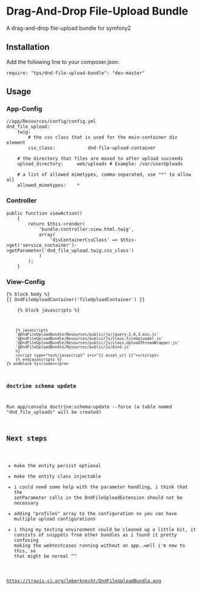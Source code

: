 Drag-And-Drop File-Upload Bundle
================================

A drag-and-drop file-upload bundle for symfony2

Installation
------------
Add the following line to your composer.json:

<pre><code>require: "tps/dnd-file-upload-bundle": "dev-master"</code></pre>

Usage
-----
### App-Config
<pre><code>//app/Resources/config/config.yml
dnd_file_upload:
    twig:
        # the css class that is used for the main-container div element
        css_class:            dnd-file-upload-container

    # the directory that files are moved to after upload succeeds
    upload_directory:     web/uploads # Example: /var/userUploads

    # a list of allowed mimetypes, comma-separated, use "*" to allow all
    allowed_mimetypes:    *</code></pre>

### Controller
<pre><code>public function viewAction()
    {
        return $this->render(
            'bundle:controller:view.html.twig',
            array(
                'divContainerCssClass' => $this->get('service_container')->getParameter('dnd_file_upload.twig.css_class')
            )
        );
    }</code></pre>

### View-Config
<pre><code>{% block body %}
{{ DndFileUploadContainer('fileUploadContainer') }}

    {% block javascripts %}
        <script>
            var dndFileUploadSelector = '.{{ divContainerCssClass }}';
        </script>
        {% javascripts
        '@DndFileUploadBundle/Resources/public/js/jquery-2.0.3.min.js'
        '@DndFileUploadBundle/Resources/public/js/class.FileUploader.js'
        '@DndFileUploadBundle/Resources/public/js/class.UploadThreadWrapper.js'
        '@DndFileUploadBundle/Resources/public/js/bind.js'
        %}
        <script type="text/javascript" src="{{ asset_url }}"></script>
        {% endjavascripts %}
    {% endblock %}</code></pre>

### doctrine schema update
Run app/console doctrine:schema:update --force (a table named "dnd_file_uploads" will be created)

Next steps
----------
- make the entity persist optional
- make the entity class injectable
- i could need some help with the parameter handling, i think that the setParameter calls
in the DndFileUploadExtension should not be necessary
- adding "profiles" array to the configuration so you can have multiple upload configurations
- i thing my testing environment could be cleaned up a little bit, it consists of snippets from
other bundles as i found it pretty confusing making the webtestcases running without an app..well
i'm new to this, so that might be normal ^^

https://travis-ci.org/leberknecht/DndFileUploadBundle.png